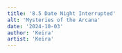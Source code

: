 ```yaml
---
title: '8.5 Date Night Interrupted'
alt: 'Mysteries of the Arcana'
date: '2024-10-03'
author: 'Keira'
artist: 'Keira'
---
```

